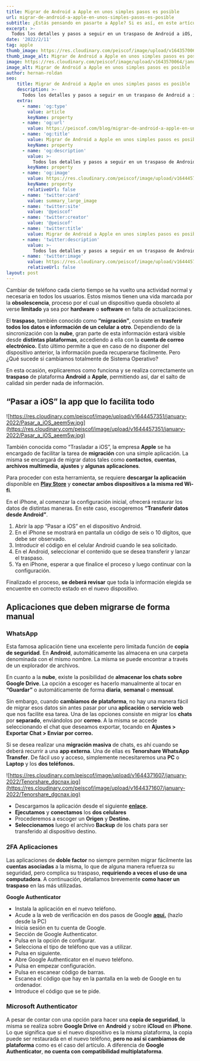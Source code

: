 ```yaml
---
title: Migrar de Android a Apple en unos simples pasos es posible
url: migrar-de-android-a-apple-en-unos-simples-pasos-es-posible
subtitle: ¿Estás pensando en pasarte a Apple? Si es así, en este artículo aprenderás a como hacerlo correctamente sin perder ningún tipo de información. Brindaremos además, tips y puntos a tener en cuenta a la hora de realizar la migración.
excerpt: >-
  Todos los detalles y pasos a seguir en un traspaso de Android a iOS, aplicaciones y servicios a utilizar.
date: '2022/2/11'
tag: apple
thumb_image: https://res.cloudinary.com/peiscof/image/upload/v1643570064/january-2022/Portada_ed0pyb.jpg
thumb_image_alt: Migrar de Android a Apple en unos simples pasos es posible
image: https://res.cloudinary.com/peiscof/image/upload/v1643570064/january-2022/Portada_ed0pyb.jpg
image_alt: Migrar de Android a Apple en unos simples pasos es posible
author: hernan-roldan
seo:
    title: Migrar de Android a Apple en unos simples pasos es posible
    description: >-
      Todos los detalles y pasos a seguir en un traspaso de Android a iOS, aplicaciones y servicios a utilizar.
    extra:
      - name: 'og:type'
        value: article
        keyName: property
      - name: 'og:url'
        value: https://peiscof.com/blog/migrar-de-android-a-apple-en-unos-simples-pasos-es-posible
      - name: 'og:title'
        value: Migrar de Android a Apple en unos simples pasos es posible
        keyName: property
      - name: 'og:description'
        value: >-
          Todos los detalles y pasos a seguir en un traspaso de Android a iOS, aplicaciones y servicios a utilizar.
        keyName: property
      - name: 'og:image'
        value: https://res.cloudinary.com/peiscof/image/upload/v1644457351/january-2022/Pasar_a_iOS_aeem5w.jpg
        keyName: property
        relativeUrl: false
      - name: 'twitter:card'
        value: summary_large_image
      - name: 'twitter:site'
        value: '@peiscof'
      - name: 'twitter:creator'
        value: '@peiscof'
      - name: 'twitter:title'
        value: Migrar de Android a Apple en unos simples pasos es posible
      - name: 'twitter:description'
        value: >-
          Todos los detalles y pasos a seguir en un traspaso de Android a iOS, aplicaciones y servicios a utilizar.
      - name: 'twitter:image'
        value: https://res.cloudinary.com/peiscof/image/upload/v1644457351/january-2022/Pasar_a_iOS_aeem5w.jpg
        relativeUrl: false
layout: post
---
```


Cambiar de teléfono cada cierto tiempo se ha vuelto una actividad normal y necesaria en todos los usuarios. Estos mismos tienen una vida marcada por la **obsolescencia**, proceso por el cual un dispositivo queda obsoleto al verse **limitado** ya sea por **hardware** o **software** en falta de actualizaciones.

El **traspaso**, también conocido como **“migración”**, consiste en **trasferir todos los datos e información de un celular a otro**. Dependiendo de la sincronización con la **nube**, gran parte de esta información estará visible desde **distintas plataformas**, accediendo a ella con la **cuenta de correo electrónico.** Esto último permite a que en caso de no disponer del dispositivo anterior, la información pueda recuperarse fácilmente. Pero ¿Qué sucede si cambiamos totalmente de Sistema Operativo?

En esta ocasión, explicaremos como funciona y se realiza correctamente un **traspaso** de plataforma **Android** a **Apple**, permitiendo así, dar el salto de calidad sin perder nada de información.

## **“Pasar a iOS” la app que lo facilita todo**

![https://res.cloudinary.com/peiscof/image/upload/v1644457351/january-2022/Pasar_a_iOS_aeem5w.jpg](https://res.cloudinary.com/peiscof/image/upload/v1644457351/january-2022/Pasar_a_iOS_aeem5w.jpg)

También conocida como “Trasladar a iOS”, la empresa **Apple** se ha encargado de facilitar la tarea de **migración** con una simple aplicación. La misma se encargará de migrar datos tales como **contactos**, **cuentas**, **archivos multimedia**, **ajustes** y **algunas aplicaciones**.

Para proceder con esta herramienta, se requiere **descargar la aplicación** disponible en **[Play Store](https://play.google.com/store/apps/details?id=com.apple.movetoios&hl=es_AR&gl=US)** y **conectar ambos dispositivos a la misma red Wi-fi**.

En el iPhone, al comenzar la configuración inicial, ofrecerá restaurar los datos de distintas maneras. En este caso, escogeremos **“Transferir datos desde Android”**.

1. Abrir la app “Pasar a iOS” en el dispositivo Android.
2. En el iPhone se mostrará en pantalla un código de seis o 10 dígitos, que debe ser observado.
3. Introducir el código en el celular Android cuando le sea solicitado.
4. En el Android, seleccionar el contenido que se desea transferir y lanzar el traspaso.
5. Ya en iPhone, esperar a que finalice el proceso y luego continuar con la configuración.

Finalizado el proceso, **se deberá revisar** que toda la información elegida se encuentre en correcto estado en el nuevo dispositivo.

## **Aplicaciones que deben migrarse de forma manual**

### **WhatsApp**

Esta famosa aplicación tiene una excelente pero limitada función de **copia de seguridad**. En **Android**, automáticamente las almacena en una carpeta denominada con el mismo nombre. La misma se puede encontrar a través de un explorador de archivos.

En cuanto a la **nube**, existe la posibilidad de **almacenar los chats sobre Google Drive**. La opción a escoger es hacerlo manualmente al tocar en **“Guardar”** o automáticamente de forma **diaria**, **semanal** o **mensual**.

Sin embargo, cuando **cambiamos de plataforma**, no hay una manera fácil de migrar esos datos sin antes pasar por una **aplicación** o **servicio web** que nos facilite esa tarea. Una de las opciones consiste en migrar los **chats** por **separado**, enviándolos por **correo**. A la misma se accede seleccionando el chat que deseamos exportar, tocando en **Ajustes > Exportar Chat > Enviar por correo.**

Si se desea realizar una **migración masiva** de chats, es ahí cuando se deberá recurrir a una **app externa**. Una de ellas es **Tenorshare WhatsApp Transfer**. De fácil uso y acceso, simplemente necesitaremos una **PC** o **Laptop** y los **dos teléfonos.**

![https://res.cloudinary.com/peiscof/image/upload/v1644371607/january-2022/Tenorshare_dgcnax.jpg](https://res.cloudinary.com/peiscof/image/upload/v1644371607/january-2022/Tenorshare_dgcnax.jpg) 

- Descargamos la aplicación desde el siguiente **[enlace](https://www.tenorshare.es/whatsapp-transfer-backup-restore.html).**
- **Ejecutamos** y **conectamos** los **dos celulares**
- Procederemos a escoger un **Origen** y **Destino.**
- **Seleccionamos** luego el archivo **Backup** de los chats para ser transferido al dispositivo destino.

### **2FA Aplicaciones**

Las aplicaciones de **doble factor** no siempre permiten migrar fácilmente las **cuentas asociadas** a la misma, lo que de alguna manera refuerza su seguridad, pero complica su traspaso, **requiriendo a veces el uso de una computadora**. A continuación, detallamos brevemente **como hacer un traspaso** en las más utilizadas.

**Google Authenticator**

- Instala la aplicación en el nuevo teléfono.
- Acude a la web de verificación en dos pasos de Google **[aquí.](https://myaccount.google.com/signinoptions/two-step-verification/enroll-welcome)** (hazlo desde la PC)
- Inicia sesión en tu cuenta de Google.
- Sección de Google Authenticator.
- Pulsa en la opción de configurar.
- Selecciona el tipo de teléfono que vas a utilizar.
- Pulsa en siguiente.
- Abre Google Authenticator en el nuevo teléfono.
- Pulsa en empezar configuración.
- Pulsa en escanear código de barras.
- Escanea el código que hay en la pantalla en la web de Google en tu ordenador.
- Introduce el código que se te pide.

### **Microsoft Authenticator**

A pesar de contar con una opción para hacer una **copia de seguridad**, la misma se realiza sobre **Google Drive** en **Android** y sobre **iCloud** en **iPhone**. Lo que significa que si el nuevo dispositivo es la misma plataforma, la copia puede ser restaurada en el nuevo teléfono, **pero no así si cambiamos de plataforma** como es el caso del artículo. A diferencia de **Google Authenticator**, **no cuenta con compatibilidad multiplataforma**.